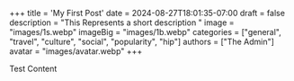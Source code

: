 +++
title = 'My First Post'
date = 2024-08-27T18:01:35-07:00
draft = false
description = "This Represents a short description "
image = "images/1s.webp"
imageBig = "images/1b.webp"
categories = ["general", "travel", "culture", "social", "popularity", "hip"]
authors = ["The Admin"]
avatar = "images/avatar.webp" 
+++

Test Content